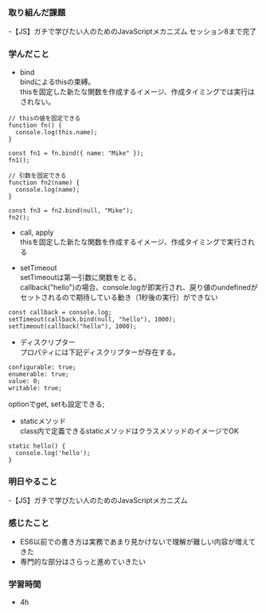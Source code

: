 ### 取り組んだ課題
 -【JS】ガチで学びたい人のためのJavaScriptメカニズム セッション8まで完了

### 学んだこと

- bind  
bindによるthisの束縛。  
thisを固定した新たな関数を作成するイメージ、作成タイミングでは実行はされない。
```
// thisの値を固定できる
function fn() {
  console.log(this.name);
}

const fn1 = fn.bind({ name: "Mike" });
fn1();

// 引数を固定できる
function fn2(name) {
  console.log(name);
}

const fn3 = fn2.bind(null, "Mike");
fn2();
```

- call, apply  
thisを固定した新たな関数を作成するイメージ、作成タイミングで実行される


- setTimeout  
setTimeoutは第一引数に関数をとる。  
callback("hello")の場合、console.logが即実行され、戻り値のundefinedがセットされるので期待している動き（1秒後の実行）ができない

```
const callback = console.log;
setTimeout(callback.bind(null, "hello"), 1000);
setTimeout(callback("hello"), 1000);
```
- ディスクリプター  
プロパティには下記ディスクリプターが存在する。
```
configurable: true;
enumerable: true;
value: 0;
writable: true;
```
optionでget, setも設定できる;

- staticメソッド  
class内で定義できるstaticメソッドはクラスメソッドのイメージでOK
```
static hello() {
  console.log('hello');
} 
```

### 明日やること
-【JS】ガチで学びたい人のためのJavaScriptメカニズム

### 感じたこと
- ES6以前での書き方は実務であまり見かけないで理解が難しい内容が増えてきた
- 専門的な部分はさらっと進めていきたい

### 学習時間
- 4h